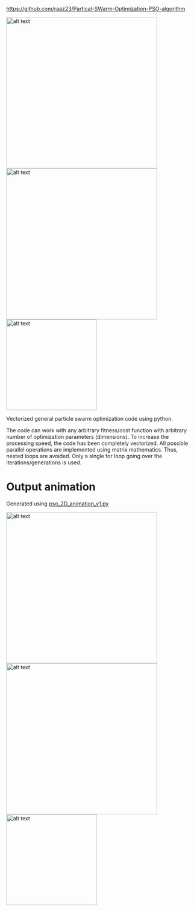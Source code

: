 https://github.com/raaz23/Partical-SWarm-Optimization-PSO-algorithm


<p float="left">
<img src="https://github.com/raaz23/Partical-SWarm-Optimization-PSO-algorithm/edit/main" alt="alt text" width="400" align = "top">
<img src="https://github.com/raaz23/Particle-Swarm-Optimization-PSO-using-Python/blob/master/pso_anim_2.gif" alt="alt text" width="400" align = "middle">
<img src="https://github.com/raaz23/Particle-Swarm-Optimization-PSO-using-Python/blob/master/colorbar.png" alt="alt text" height="240" align = "middle">
</p>

Vectorized general particle swarm optimization code using python. 

The code can work with any arbitrary fitness/cost function with arbitrary number of optimization parameters (dimensions). To increase the processing speed, the code has been completely vectorized. All possible parallel operations are implemented using matrix mathematics. Thus, nested loops are avoided. Only a single for loop going over the iterations/generations is used.  

# Output animation
Generated using [pso_2D_animation_v1.py]( https://github.com/raaz23/Partical-SWarm-Optimization-PSO-algorithm.git)
<p float="left">
<img src="https://github.com/raaz23/Partical-SWarm-Optimization-PSO-algorithm/edit/main" alt="alt text" width="400" align = "top">
<img src="https://github.com/raaz23/Particle-Swarm-Optimization-PSO-using-Python/blob/master/pso_anim_2.gif" alt="alt text" width="400" align = "middle">
<img src="https://github.com/raaz23/Particle-Swarm-Optimization-PSO-using-Python/blob/master/colorbar.png" alt="alt text" height="240" align = "middle">
</p>

